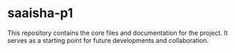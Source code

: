 # saaisha-p1
This repository contains the core files and documentation for the project. It serves as a starting point for future developments and collaboration.
